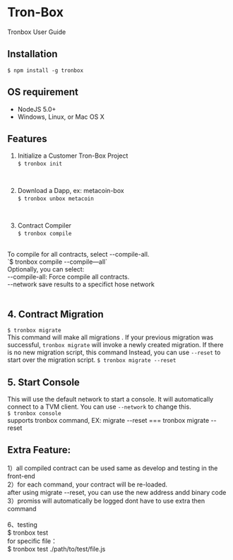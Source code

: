 # Tron-Box
Tronbox User Guide
## Installation
`$ npm install -g tronbox`
## OS requirement
- NodeJS 5.0+
- Windows, Linux, or Mac OS X

## Features
1. Initialize a Customer Tron-Box Project<br>
`$ tronbox init`
<br>

2. Download a Dapp, ex: metacoin-box<br>
`$ tronbox unbox metacoin`
<br>

3. Contract Compiler<br>
`$ tronbox compile`
<br>
  To compile for all contracts, select --compile-all. <br>
`$ tronbox compile --compile—all`
<br>
Optionally, you can select:<br>
--compile-all: Force compile all contracts. <br>
--network save results to a specifict hose network<br>
<br>

## 4. Contract Migration<br>
`$ tronbox migrate`
<br>
This command will make all migrations    . If your previous migration was successful, `tronbox migrate` will invoke a newly created migration. If there is no new migration script, this command    Instead, you can use `--reset` to start over the migration script. 
`$ tronbox migrate --reset` 
<br>
## 5. Start Console<br>
This will use the default network to start a console. It will automatically connect to a TVM client. You can use `--network` to change this. 
<br>
`$ tronbox console`
<br>
supports tronbox command, EX: migrate --reset === tronbox migrate --reset
<br>

## Extra Feature:<br>
1）all compiled contract can be used same as develop and testing in the front-end<br>
2）for each command, your contract will be re-loaded. <br> after using migrate --reset, you can use the new address andd binary code<br>
3）promiss will automatically be logged dont have to use extra then command<br>
<br>
6、testing<br>
$ tronbox test<br>
for specific file：<br>
$ tronbox test ./path/to/test/file.js<br>
